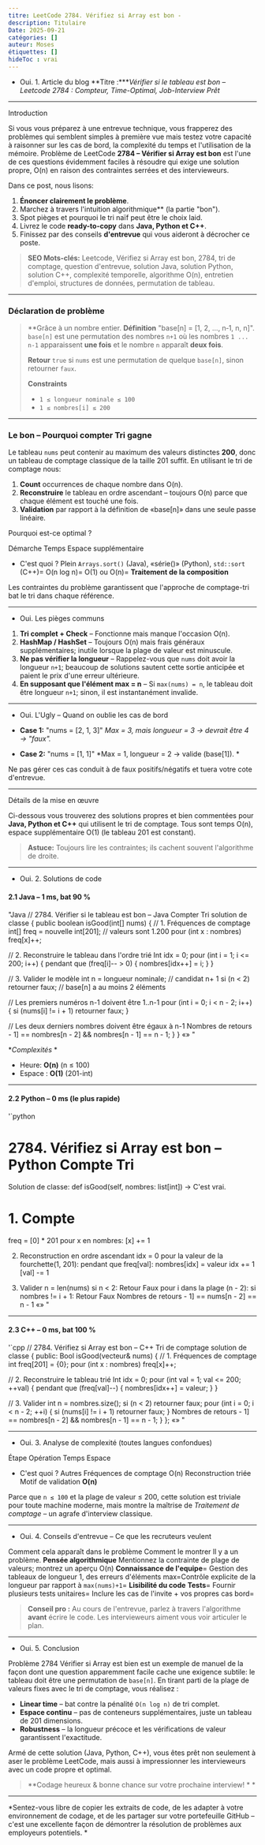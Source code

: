 ```yaml
---
titre: LeetCode 2784. Vérifiez si Array est bon -
description: Titulaire
Date: 2025-09-21
catégories: []
auteur: Moses
étiquettes: []
hideToc : vrai
---
```

- Oui. 1. Article du blog
**Titre :*****Vérifier si le tableau est bon* – Leetcode 2784 : Compteur, Time-Optimal, Job-Interview Prêt*

---

Introduction

Si vous vous préparez à une entrevue technique, vous frapperez des problèmes qui semblent simples à première vue mais testez votre capacité à raisonner sur les cas de bord, la complexité du temps et l'utilisation de la mémoire.
Problème de LeetCode **2784 – Vérifier si Array est bon** est l'une de ces questions évidemment faciles à résoudre qui exige une solution propre, O(n) en raison des contraintes serrées et des intervieweurs.

Dans ce post, nous lisons:

1. **Énoncer clairement le problème**.
2. Marchez à travers l'intuition algorithmique** (la partie "bon").
3. Spot pièges et pourquoi le tri naïf peut être le choix laid.
4. Livrez le code **ready-to-copy** dans **Java, Python et C++**.
5. Finissez par des conseils **d'entrevue** qui vous aideront à décrocher ce poste.

> **SEO Mots-clés:** Leetcode, Vérifiez si Array est bon, 2784, tri de comptage, question d'entrevue, solution Java, solution Python, solution C++, complexité temporelle, algorithme O(n), entretien d'emploi, structures de données, permutation de tableau.

---

### Déclaration de problème

> **Grâce à un nombre entier.
> **Définition** "base[n] = [1, 2, ..., n‐1, n, n]".
> `base[n]` est une permutation des nombres `n+1` où les nombres `1 ... n‐1` apparaissent **une fois** et le nombre `n` apparaît **deux fois**.
>
> **Retour** `true` si `nums` est une permutation de quelque `base[n]`, sinon retourner `faux`.
>
> **Constraints**
> * `1 ≤ longueur nominale ≤ 100`
> * `1 ≤ nombres[i] ≤ 200`

---

### Le bon – Pourquoi compter Tri gagne

Le tableau `nums` peut contenir au maximum des valeurs distinctes **200**, donc un tableau de comptage classique de la taille 201 suffit.
En utilisant le tri de comptage nous:

1. **Count** occurrences de chaque nombre dans O(n).
2. **Reconstruire** le tableau en ordre ascendant – toujours O(n) parce que chaque élément est touché une fois.
3. **Validation** par rapport à la définition de «base[n]» dans une seule passe linéaire.

Pourquoi est-ce optimal ?

Démarche Temps Espace supplémentaire
- C'est quoi ?
Plein `Arrays.sort()` (Java), «série()» (Python), `std::sort` (C++)= O(n log n)= O(1) ou O(n)=
**Traitement de la composition**

Les contraintes du problème garantissent que l'approche de comptage-tri bat le tri dans chaque référence.

---

- Oui. Les pièges communs

1. **Tri complet + Check** – Fonctionne mais manque l'occasion O(n).
2. **HashMap / HashSet** – Toujours O(n) mais frais généraux supplémentaires; inutile lorsque la plage de valeur est minuscule.
3. **Ne pas vérifier la longueur** – Rappelez-vous que `nums` doit avoir la longueur `n+1`; beaucoup de solutions sautent cette sortie anticipée et paient le prix d'une erreur ultérieure.
4. **En supposant que l'élément max = n** – Si `max(nums) = n`, le tableau doit être longueur `n+1`; sinon, il est instantanément invalide.

---

- Oui. L'Ugly – Quand on oublie les cas de bord

- **Case 1:** "nums = [2, 1, 3]"
*Max = 3, mais longueur = 3 → devrait être 4 → "faux".*
- **Case 2:** "nums = [1, 1]"
*Max = 1, longueur = 2 → valide (base[1]). *

Ne pas gérer ces cas conduit à de faux positifs/négatifs et tuera votre cote d'entrevue.

---

Détails de la mise en œuvre

Ci-dessous vous trouverez des solutions propres et bien commentées pour **Java, Python et C++** qui utilisent le tri de comptage. Tous sont temps O(n), espace supplémentaire O(1) (le tableau 201 est constant).

> **Astuce:** Toujours lire les contraintes; ils cachent souvent l'algorithme de droite.

---

- Oui. 2. Solutions de code

#### 2.1 Java – 1 ms, bat 90 %

"Java
// 2784. Vérifier si le tableau est bon – Java Compter Tri
solution de classe {
public boolean isGood(int[] nums) {
// 1. Fréquences de comptage
int[] freq = nouvelle int[201]; // valeurs sont 1.200
pour (int x : nombres) freq[x]++;

// 2. Reconstruire le tableau dans l'ordre trié
Int idx = 0;
pour (int i = 1; i <= 200; i++) {
pendant que (freq[i]-- > 0) {
nombres[idx++] = i;
}
}

// 3. Valider le modèle
int n = longueur nominale; // candidat n+ 1
si (n < 2) retourner faux; // base[n] a au moins 2 éléments

// Les premiers numéros n-1 doivent être 1..n-1
pour (int i = 0; i < n - 2; i++) {
si (nums[i] != i + 1) retourner faux;
}

// Les deux derniers nombres doivent être égaux à n-1
Nombres de retours - 1] == nombres[n - 2] && nombres[n - 1] == n - 1;
}
}
«» "

**Complexités* *

- Heure: **O(n)** (n ≤ 100)
- Espace : **O(1)** (201-int)

---

#### 2.2 Python – 0 ms (le plus rapide)

'`python
# 2784. Vérifiez si Array est bon – Python Compte Tri
Solution de classe:
def isGood(self, nombres: list[int]) -> C'est vrai.
# 1. Compte
freq = [0] * 201
pour x en nombres:
[x] += 1

2. Reconstruction en ordre ascendant
idx = 0
pour la valeur de la fourchette(1, 201):
pendant que freq[val]:
nombres[idx] = valeur
idx += 1
[val] -= 1

3. Valider
n = len(nums)
si n < 2:
Retour Faux
pour i dans la plage (n - 2):
si nombres != i + 1:
Retour Faux
Nombres de retours - 1] == nums[n - 2] == n - 1
«» "

---

#### 2.3 C++ – 0 ms, bat 100 %

'`cpp
// 2784. Vérifiez si Array est bon – C++ Tri de comptage
solution de classe {
public:
Bool isGood(vecteur<int>& nums) {
// 1. Fréquences de comptage
int freq[201] = {0};
pour (int x : nombres) freq[x]++;

// 2. Reconstruire le tableau trié
Int idx = 0;
pour (int val = 1; val <= 200; ++val) {
pendant que (freq[val]--) {
nombres[idx++] = valeur;
}
}

// 3. Valider
int n = nombres.size();
si (n < 2) retourner faux;
pour (int i = 0; i < n - 2; ++i) {
si (nums[i] != i + 1) retourner faux;
}
Nombres de retours - 1] == nombres[n - 2] && nombres[n - 1] == n - 1;
}
};
«» "

---

- Oui. 3. Analyse de complexité (toutes langues confondues)

Étape Opération Temps Espace
- C'est quoi ?
Autres Fréquences de comptage O(n)
Reconstruction triée
Motif de validation
**O(n)**

Parce que `n ≤ 100` et la plage de valeur ≤ 200, cette solution est triviale pour toute machine moderne, mais montre la maîtrise de *Traitement de comptage* – un agrafe d'interview classique.

---

- Oui. 4. Conseils d'entrevue – Ce que les recruteurs veulent

Comment cela apparaît dans le problème Comment le montrer
Il y a un problème.
**Pensée algorithmique** Mentionnez la contrainte de plage de valeurs; montrez un aperçu O(n)
**Connaissance de l'equipe**= Gestion des tableaux de longueur 1, des erreurs d'éléments max=Contrôle explicite de la longueur par rapport à `max(nums)+1`=
**Lisibilité du code**
**Tests**= Fournir plusieurs tests unitaires= Inclure les cas de l'invite + vos propres cas bord=

> **Conseil pro :** Au cours de l'entrevue, parlez à travers l'algorithme **avant** écrire le code. Les intervieweurs aiment vous voir articuler le plan.

---

- Oui. 5. Conclusion

Problème 2784 Vérifier si Array est bien est un exemple de manuel de la façon dont une question apparemment facile cache une exigence subtile: le tableau doit être une permutation de `base[n]`.
En tirant parti de la plage de valeurs fixes avec le tri de comptage, vous réalisez :

- **Linear time** – bat contre la pénalité `O(n log n)` de tri complet.
- **Espace continu** – pas de conteneurs supplémentaires, juste un tableau de 201 dimensions.
- **Robustness** – la longueur précoce et les vérifications de valeur garantissent l'exactitude.

Armé de cette solution (Java, Python, C++), vous êtes prêt non seulement à aser le problème LeetCode, mais aussi à impressionner les intervieweurs avec un code propre et optimal.

> **Codage heureux & bonne chance sur votre prochaine interview! * *

---

*Sentez-vous libre de copier les extraits de code, de les adapter à votre environnement de codage, et de les partager sur votre portefeuille GitHub – c'est une excellente façon de démontrer la résolution de problèmes aux employeurs potentiels. *